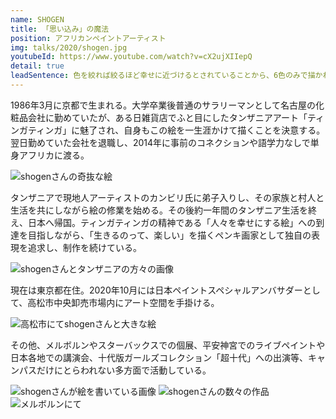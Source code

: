 ```yaml
---
name: SHOGEN
title: 「思い込み」の魔法
position: アフリカンペイントアーティスト
img: talks/2020/shogen.jpg
youtubeId: https://www.youtube.com/watch?v=cX2ujXIIepQ
detail: true
leadSentence: 色を絞れば絞るほど幸せに近づけるとされていることから、6色のみで描かれるタンザニアのペンキアート「ティンガティンガ」。事前のコネクション無しに単身タンザニアに渡り、現地の人々と共に過ごしたSHOGENが、彼らから学び大切にしているのは「思い込み」。「思い込み」こそが自分自身に魔法をかけ、人を幸せにする。
---
```


1986年3月に京都で生まれる。大学卒業後普通のサラリーマンとして名古屋の化粧品会社に勤めていたが、ある日雑貨店でふと目にしたタンザニアアート「ティンガティンガ」に魅了され、自身もこの絵を一生涯かけて描くことを決意する。翌日勤めていた会社を退職し、2014年に事前のコネクションや語学力なしで単身アフリカに渡る。

![shogenさんの奇抜な絵](https://drive.google.com/file/d/1DiV_HlJ5W9kGlZeJ4tXI9uh1Npqer2BG/view)

タンザニアで現地人アーティストのカンビリ氏に弟子入りし、その家族と村人と生活を共にしながら絵の修業を始める。その後約一年間のタンザニア生活を終え、日本へ帰国。ティンガティンガの精神である「人々を幸せにする絵」への到達を目指しながら、「生きるのって、楽しい」を描くペンキ画家として独自の表現を追求し、制作を続けている。

![shogenさんとタンザニアの方々の画像](https://drive.google.com/file/d/1jzZ5HFhWZPvUr60tvC5jYbd3OlTOIB0T/view)

現在は東京都在住。2020年10月には日本ペイントスペシャルアンバサダーとして、高松市中央卸売市場内にアート空間を手掛ける。

![高松市にてshogenさんと大きな絵](https://drive.google.com/file/d/1865istmopKOOrn2YaLtoQP_meAP4YeGg/view)

その他、メルボルンやスターバックスでの個展、平安神宮でのライブペイントや日本各地での講演会、十代版ガールズコレクション「超十代」への出演等、キャンパスだけにとらわれない多方面で活動している。

![shogenさんが絵を書いている画像](https://drive.google.com/file/d/1PCOVq4gF4AmjIE8XFjzBNPA7g4hbBSZL/view)
![shogenさんの数々の作品](https://drive.google.com/file/d/16WYY19ZjjOLrTi_XR-Qm6_Y3ikTzSaau/view)
![メルボルンにて](https://drive.google.com/file/d/1rmWyqTwR_Kt34r3II7g3OLpMzeXlvw2k/view)